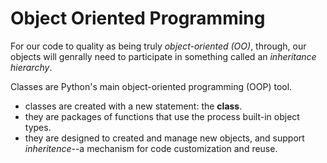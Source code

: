 # Object Oriented Programming

For our code to quality as being truly *object-oriented (OO)*, through, our objects will genrally need to participate in something called an *inheritance hierarchy*.

Classes are Python's main object-oriented programming (OOP) tool.

- classes are created with a new statement: the **class**.
- they are packages of functions that use the process built-in object types.
- they are designed to created and manage new objects, and support *inheritence*--a mechanism for code customization and reuse.